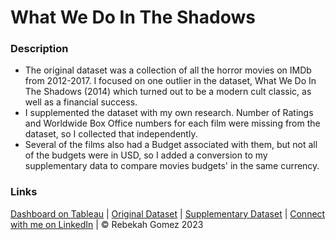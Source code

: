# What We Do In The Shadows

### Description

- The original dataset was a collection of all the horror movies on IMDb from 2012-2017. I focused on one outlier in the dataset, What We Do In The Shadows (2014) which turned out to be a modern cult classic, as well as a financial success.
- I supplemented the dataset with my own research. Number of Ratings and Worldwide Box Office numbers for each film were missing from the dataset, so I collected that independently.
- Several of the films also had a Budget associated with them, but not all of the budgets were in USD, so I added a conversion to my supplementary data to compare movies budgets' in the same currency.

### Links

[Dashboard on Tableau](https://public.tableau.com/views/HorrorMovies_16981130645650/DashboardShadows?:language=en-US&:display_count=n&:origin=viz_share_link) |
[Original Dataset](https://www.kaggle.com/datasets/PromptCloudHQ/imdb-horror-movie-dataset/data) |
[Supplementary Dataset](https://docs.google.com/spreadsheets/d/1Cc8vPHPlQE_iwCOpE-jKjWHu_mLDlZlZs1PSPdVIejQ/edit#gid=0) |
[Connect with me on LinkedIn](https://www.linkedin.com/in/rebekah-gomez/) | © Rebekah Gomez 2023
